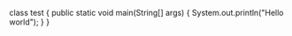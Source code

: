 class test
{
   public static void main(String[] args)
 {
   System.out.println("Hello world");
 }
} 
